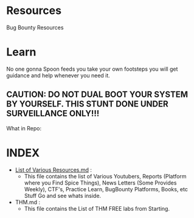 # Resources
Bug Bounty Resources 
# Learn
No one gonna Spoon feeds you take your own footsteps you will get guidance and help whenever you need it.
## CAUTION: DO NOT DUAL BOOT YOUR SYSTEM BY YOURSELF. THIS STUNT DONE UNDER SURVEILLANCE ONLY!!!

What in Repo:
# INDEX
- [List of Various Resources.md](https://github.com/08hakr/Bug-Bounty-Resources-/blob/main/List%20of%20Various%20Resources.md) :
  - This file contains the list of Various Youtubers, Reports (Platform where you Find Spice Things), News Letters (Some Provides Weekly), CTF's, Practice Learn, BugBounty Platforms, Books, etc Stuff Go and see whats inside.
- THM.md :
  -  This file contains the List of THM FREE labs from Starting. 
